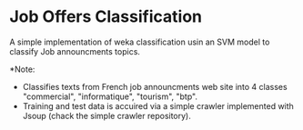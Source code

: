 # Job Offers Classification
A simple implementation of weka classification usin an SVM model to classify Job announcments topics. 

*Note:
- Classifies texts from French job announcments web site into 4 classes "commercial", "informatique", "tourism", "btp".
- Training and test data is accuired via a simple crawler implemented with Jsoup (chack the simple crawler repository).



